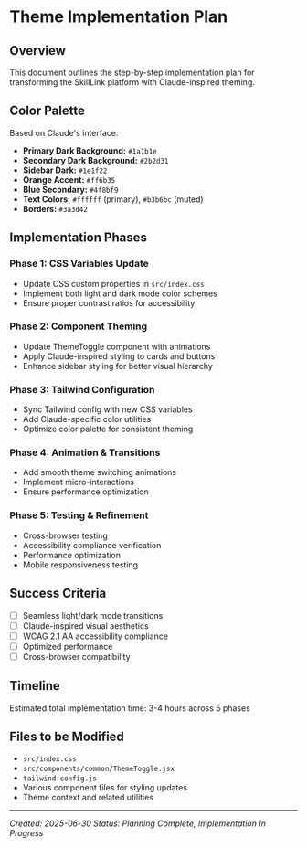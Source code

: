 # Theme Implementation Plan

## Overview
This document outlines the step-by-step implementation plan for transforming the SkillLink platform with Claude-inspired theming.

## Color Palette
Based on Claude's interface:
- **Primary Dark Background:** `#1a1b1e`
- **Secondary Dark Background:** `#2b2d31`
- **Sidebar Dark:** `#1e1f22`
- **Orange Accent:** `#ff6b35`
- **Blue Secondary:** `#4f8bf9`
- **Text Colors:** `#ffffff` (primary), `#b3b6bc` (muted)
- **Borders:** `#3a3d42`

## Implementation Phases

### Phase 1: CSS Variables Update
- Update CSS custom properties in `src/index.css`
- Implement both light and dark mode color schemes
- Ensure proper contrast ratios for accessibility

### Phase 2: Component Theming
- Update ThemeToggle component with animations
- Apply Claude-inspired styling to cards and buttons
- Enhance sidebar styling for better visual hierarchy

### Phase 3: Tailwind Configuration
- Sync Tailwind config with new CSS variables
- Add Claude-specific color utilities
- Optimize color palette for consistent theming

### Phase 4: Animation & Transitions
- Add smooth theme switching animations
- Implement micro-interactions
- Ensure performance optimization

### Phase 5: Testing & Refinement
- Cross-browser testing
- Accessibility compliance verification
- Performance optimization
- Mobile responsiveness testing

## Success Criteria
- [ ] Seamless light/dark mode transitions
- [ ] Claude-inspired visual aesthetics
- [ ] WCAG 2.1 AA accessibility compliance
- [ ] Optimized performance
- [ ] Cross-browser compatibility

## Timeline
Estimated total implementation time: 3-4 hours across 5 phases

## Files to be Modified
- `src/index.css`
- `src/components/common/ThemeToggle.jsx`
- `tailwind.config.js`
- Various component files for styling updates
- Theme context and related utilities

---
*Created: 2025-06-30*
*Status: Planning Complete, Implementation In Progress*